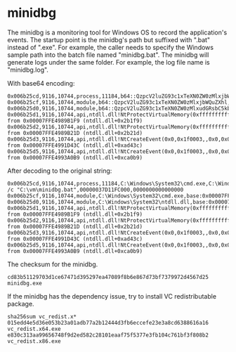 # minidbg

The minidbg is a monitoring tool for Windows OS to record the application's events.
The startup point is the minidbg's path but suffixed with ".bat" instead of ".exe".
For example, the caller needs to specify the Windows sample path into the batch file named "minidbg.bat".
The minidbg will generate logs under the same folder. For example, the log file name is "minidbg.log".

With base64 encoding:
```
0x006b25cd,9116,10744,process,11184,b64::QzpcV2luZG93c1xTeXN0ZW0zMlxjbWQuZXhl,b64::QzpcV2luZG93c1xzeXN0ZW0zMlxjbWQuZXhlIC9jICJDOlx2bVxtaW5pZGJnLmJhdCI=,00000037D11FC000,0000000000000000
0x006b25cf,9116,10744,module,b64::QzpcV2luZG93c1xTeXN0ZW0zMlxjbWQuZXhl,base:0x00007FF68B5D0000
0x006b25d0,9116,10744,module,b64::QzpcV2luZG93c1xTeXN0ZW0zMlxudGRsbC5kbGw=,base:0x00007FFE49870000
0x006b25d1,9116,10744,api,ntdll.dll!NtProtectVirtualMemory(0xffffffffffffffff,0x7ffe49a0e530,0x8,0x4,0x00000000)=0x00007FFE4990FD60 from 0x00007FFE4989B1F9 (ntdll.dll+0x2b1f9)
0x006b25d2,9116,10744,api,ntdll.dll!NtProtectVirtualMemory(0xffffffffffffffff,0x7ffe49a0e000,0x1000,0x8,0x00000008)=0x00007FFE4990FD60 from 0x00007FFE4989B21D (ntdll.dll+0x2b21d)
0x006b25d3,9116,10744,api,ntdll.dll!NtCreateEvent(0x0,0x1f0003,,0x0,0x0)=0x00007FFE4990FC60 from 0x00007FFE4991D43C (ntdll.dll+0xad43c)
0x006b25d5,9116,10744,api,ntdll.dll!NtCreateEvent(0x0,0x1f0003,,0x0,0x0)=0x00007FFE4990FC60 from 0x00007FFE4993A0B9 (ntdll.dll+0xca0b9)
```

After decoding to the original string:
```
0x006b25cd,9116,10744,process,11184,C:\Windows\System32\cmd.exe,C:\Windows\system32\cmd.exe /c "C:\vm\minidbg.bat",00000037D11FC000,0000000000000000
0x006b25cf,9116,10744,module,C:\Windows\System32\cmd.exe,base:0x00007FF68B5D0000
0x006b25d0,9116,10744,module,C:\Windows\System32\ntdll.dll,base:0x00007FFE49870000
0x006b25d1,9116,10744,api,ntdll.dll!NtProtectVirtualMemory(0xffffffffffffffff,0x7ffe49a0e530,0x8,0x4,0x00000000)=0x00007FFE4990FD60 from 0x00007FFE4989B1F9 (ntdll.dll+0x2b1f9)
0x006b25d2,9116,10744,api,ntdll.dll!NtProtectVirtualMemory(0xffffffffffffffff,0x7ffe49a0e000,0x1000,0x8,0x00000008)=0x00007FFE4990FD60 from 0x00007FFE4989B21D (ntdll.dll+0x2b21d)
0x006b25d3,9116,10744,api,ntdll.dll!NtCreateEvent(0x0,0x1f0003,,0x0,0x0)=0x00007FFE4990FC60 from 0x00007FFE4991D43C (ntdll.dll+0xad43c)
0x006b25d5,9116,10744,api,ntdll.dll!NtCreateEvent(0x0,0x1f0003,,0x0,0x0)=0x00007FFE4990FC60 from 0x00007FFE4993A0B9 (ntdll.dll+0xca0b9)
```

The checksum for the minidbg.
```
cd83b51129703d1ce67471d395297ea47089f8b6e867d73bf7379972d4567d25  minidbg.exe
```

If the minidbg has the dependency issue, try to install VC redistributable package.
```
sha256sum vc_redist.x*
015edd4e5d36e053b23a01adb77a2b12444d3fb6eccefe23e3a8cd6388616a16  vc_redist.x64.exe
e830c313aa99656748f9d2ed582c28101eaaf75f5377e3fb104c761bf3f808b2  vc_redist.x86.exe
```
